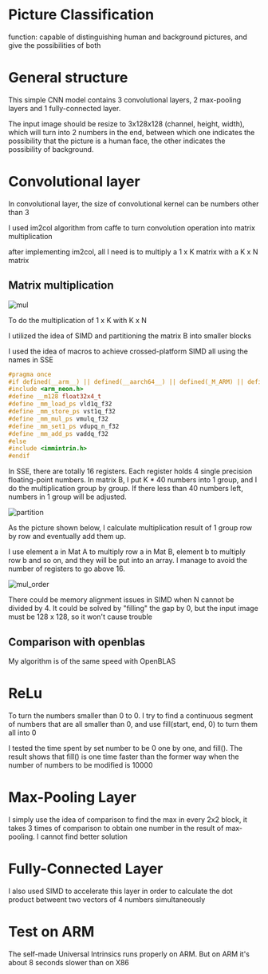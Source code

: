 # Picture Classification

function: capable of distinguishing human and background pictures, and give the possibilities of both


# General structure

This simple CNN model contains 3 convolutional layers, 2 max-pooling layers and 1 fully-connected layer.

The input image should be resize to 3x128x128 (channel, height, width), which will turn into 2 numbers in the end,  between which one indicates the possibility that the picture is a human face, the other indicates the possibility of background.

# Convolutional layer

In convolutional layer, the size of convolutional kernel can be numbers other than 3

I used im2col algorithm from caffe to turn convolution operation into matrix multiplication

after implementing im2col, all I need is to multiply a 1 x K matrix with a K x N matrix

## Matrix multiplication

![mul](https://github.com/wcvanvan/PictureClassification/blob/main/samples/illustration/mul.JPG)

To do the multiplication of 1 x K with K x N

I utilized the idea of SIMD and partitioning the matrix B into smaller blocks

I used the idea of macros to achieve crossed-platform SIMD all using the names in SSE

~~~c++
#pragma once
#if defined(__arm__) || defined(__aarch64__) || defined(_M_ARM) || defined(_M_ARM64)
#include <arm_neon.h>
#define __m128 float32x4_t
#define	_mm_load_ps vld1q_f32
#define _mm_store_ps vst1q_f32
#define _mm_mul_ps vmulq_f32
#define _mm_set1_ps vdupq_n_f32
#define _mm_add_ps vaddq_f32
#else
#include <immintrin.h>
#endif
~~~

In SSE, there are totally 16 registers. Each register holds 4 single precision floating-point numbers.  In matrix B, I put K * 40 numbers into 1 group, and I do the multiplication group by group. If there less than 40 numbers left, numbers in 1 group will be adjusted.

![partition](https://github.com/wcvanvan/PictureClassification/blob/main/samples/illustration/partition.JPG)

As the picture shown below, I calculate multiplication result of 1 group row by row and eventually add them up.

I use element a in Mat A to multiply row a in Mat B, element b to multiply row b and so on, and they will be put into an array. I manage to avoid the number of registers to go above 16.

![mul_order](https://github.com/wcvanvan/PictureClassification/blob/main/samples/illustration/mul_order.JPG)

There could be memory alignment issues in SIMD when N cannot be divided by 4. It could be solved by "filling" the gap by 0, but the input image must be 128 x 128, so it won't cause trouble



## Comparison with openblas

My algorithm is of the same speed with OpenBLAS



# ReLu

To turn the numbers smaller than 0 to 0. I try to find a continuous segment of numbers that are all smaller than 0, and use fill(start, end, 0) to turn them all into 0

I tested the time spent by set number to be 0 one by one, and fill(). The result shows that fill() is one time faster than the former way when the number of numbers to be modified is 10000



# Max-Pooling Layer

I simply use the idea of comparison to find the max in every 2x2 block, it takes 3 times of comparison to obtain one number in the result of max-pooling. I cannot find better solution



# Fully-Connected Layer

I also used SIMD to accelerate this layer in order to calculate the dot product betweent two vectors of 4 numbers simultaneously



# Test on ARM

The self-made Universal Intrinsics runs properly on ARM. But on ARM it's about 8 seconds slower than on X86

